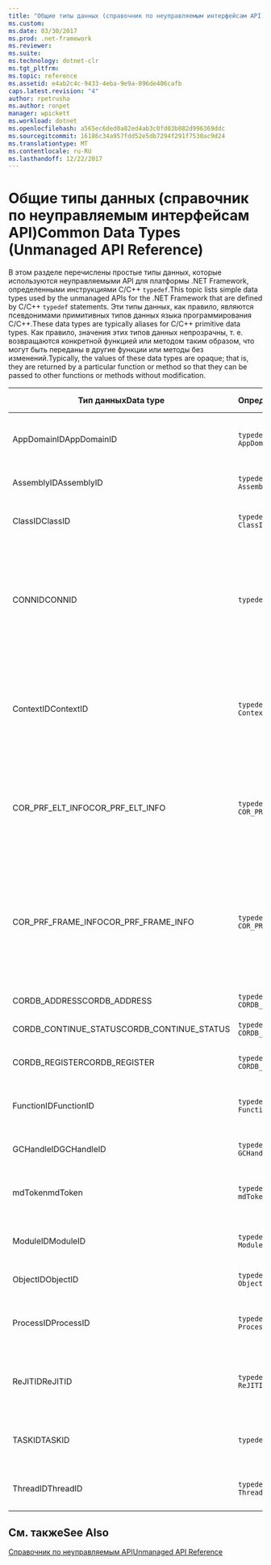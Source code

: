 ```yaml
---
title: "Общие типы данных (справочник по неуправляемым интерфейсам API)"
ms.custom: 
ms.date: 03/30/2017
ms.prod: .net-framework
ms.reviewer: 
ms.suite: 
ms.technology: dotnet-clr
ms.tgt_pltfrm: 
ms.topic: reference
ms.assetid: e4ab2c4c-9433-4eba-9e9a-096de406cafb
caps.latest.revision: "4"
author: rpetrusha
ms.author: ronpet
manager: wpickett
ms.workload: dotnet
ms.openlocfilehash: a565ec6ded0a82ed4ab3c0fd03b082d996369ddc
ms.sourcegitcommit: 16186c34a957fdd52e5db7294f291f7530ac9d24
ms.translationtype: MT
ms.contentlocale: ru-RU
ms.lasthandoff: 12/22/2017
---
```

# <a name="common-data-types-unmanaged-api-reference"></a><span data-ttu-id="a0fae-102">Общие типы данных (справочник по неуправляемым интерфейсам API)</span><span class="sxs-lookup"><span data-stu-id="a0fae-102">Common Data Types (Unmanaged API Reference)</span></span>
<span data-ttu-id="a0fae-103">В этом разделе перечислены простые типы данных, которые используются неуправляемыми API для платформы .NET Framework, определенными инструкциями C/C++ `typedef`.</span><span class="sxs-lookup"><span data-stu-id="a0fae-103">This topic lists simple data types used by the unmanaged APIs for the .NET Framework that are defined by C/C++ `typedef` statements.</span></span> <span data-ttu-id="a0fae-104">Эти типы данных, как правило, являются псевдонимами примитивных типов данных языка программирования C/C++.</span><span class="sxs-lookup"><span data-stu-id="a0fae-104">These data types are typically aliases for C/C++ primitive data types.</span></span> <span data-ttu-id="a0fae-105">Как правило, значения этих типов данных непрозрачны, т. е. возвращаются конкретной функцией или методом таким образом, что могут быть переданы в другие функции или методы без изменений.</span><span class="sxs-lookup"><span data-stu-id="a0fae-105">Typically, the values of these data types are opaque; that is, they are returned by a particular function or method so that they can be passed to other functions or methods without modification.</span></span>  
  
|<span data-ttu-id="a0fae-106">Тип данных</span><span class="sxs-lookup"><span data-stu-id="a0fae-106">Data type</span></span>|<span data-ttu-id="a0fae-107">Определение</span><span class="sxs-lookup"><span data-stu-id="a0fae-107">Definition</span></span>|<span data-ttu-id="a0fae-108">Определен в</span><span class="sxs-lookup"><span data-stu-id="a0fae-108">Defined in</span></span>|<span data-ttu-id="a0fae-109">Описание</span><span class="sxs-lookup"><span data-stu-id="a0fae-109">Description</span></span>|  
|---------------|----------------|----------------|-----------------|  
|<span data-ttu-id="a0fae-110">AppDomainID</span><span class="sxs-lookup"><span data-stu-id="a0fae-110">AppDomainID</span></span>|`typedef UINT_PTR AppDomainID;`|<span data-ttu-id="a0fae-111">corprof.h</span><span class="sxs-lookup"><span data-stu-id="a0fae-111">corprof.h</span></span>|<span data-ttu-id="a0fae-112">Идентификатор домена приложения.</span><span class="sxs-lookup"><span data-stu-id="a0fae-112">The identifier of an application domain.</span></span>|  
|<span data-ttu-id="a0fae-113">AssemblyID</span><span class="sxs-lookup"><span data-stu-id="a0fae-113">AssemblyID</span></span>|`typedef UINT_PTR AssemblyID;`|<span data-ttu-id="a0fae-114">corprof.h</span><span class="sxs-lookup"><span data-stu-id="a0fae-114">corprof.h</span></span>|<span data-ttu-id="a0fae-115">Идентификатор сборки.</span><span class="sxs-lookup"><span data-stu-id="a0fae-115">The identifier of an assembly.</span></span>|  
|<span data-ttu-id="a0fae-116">ClassID</span><span class="sxs-lookup"><span data-stu-id="a0fae-116">ClassID</span></span>|`typedef UINT_PTR ClassID;`|<span data-ttu-id="a0fae-117">corprof.h</span><span class="sxs-lookup"><span data-stu-id="a0fae-117">corprof.h</span></span>|<span data-ttu-id="a0fae-118">Идентификатор управляемого класса.</span><span class="sxs-lookup"><span data-stu-id="a0fae-118">The identifier of a managed class.</span></span>|  
|<span data-ttu-id="a0fae-119">CONNID</span><span class="sxs-lookup"><span data-stu-id="a0fae-119">CONNID</span></span>|`typedef DWORD CONNID;`|<span data-ttu-id="a0fae-120">cordebug.h, mscoree.h</span><span class="sxs-lookup"><span data-stu-id="a0fae-120">cordebug.h, mscoree.h</span></span>|<span data-ttu-id="a0fae-121">Идентификатор подключения для потока, подключенного к экземпляру Microsoft SQL Server.</span><span class="sxs-lookup"><span data-stu-id="a0fae-121">The connection identifier for a thread that is connected to an instance of Microsoft SQL Server.</span></span>|  
|<span data-ttu-id="a0fae-122">ContextID</span><span class="sxs-lookup"><span data-stu-id="a0fae-122">ContextID</span></span>|`typedef UINT_PTR ContextID;`|<span data-ttu-id="a0fae-123">corprof.h</span><span class="sxs-lookup"><span data-stu-id="a0fae-123">corprof.h</span></span>|<span data-ttu-id="a0fae-124">Идентификатор контекста, связанного с определенным управляемым потоком.</span><span class="sxs-lookup"><span data-stu-id="a0fae-124">The identifier of the context associated with a particular managed thread.</span></span>|  
|<span data-ttu-id="a0fae-125">COR_PRF_ELT_INFO</span><span class="sxs-lookup"><span data-stu-id="a0fae-125">COR_PRF_ELT_INFO</span></span>|`typedef UINT_PTR COR_PRF_ELT_INFO;`|<span data-ttu-id="a0fae-126">corprof.h</span><span class="sxs-lookup"><span data-stu-id="a0fae-126">corprof.h</span></span>|<span data-ttu-id="a0fae-127">Непрозрачный дескриптор, представляющий сведения об определенном кадре стека.</span><span class="sxs-lookup"><span data-stu-id="a0fae-127">An opaque handle that represents information about a particular stack frame.</span></span>|  
|<span data-ttu-id="a0fae-128">COR_PRF_FRAME_INFO</span><span class="sxs-lookup"><span data-stu-id="a0fae-128">COR_PRF_FRAME_INFO</span></span>|`typedef UINT_PTR COR_PRF_FRAME_INFO;`|<span data-ttu-id="a0fae-129">corprof.h</span><span class="sxs-lookup"><span data-stu-id="a0fae-129">corprof.h</span></span>|<span data-ttu-id="a0fae-130">Непрозрачный дескриптор, который указывает на кадр стека.</span><span class="sxs-lookup"><span data-stu-id="a0fae-130">An opaque handle that points to a stack frame.</span></span> <span data-ttu-id="a0fae-131">Допускается только при обратном вызове, к которому он передается.</span><span class="sxs-lookup"><span data-stu-id="a0fae-131">It is valid only during the callback to which it is passed.</span></span>|  
|<span data-ttu-id="a0fae-132">CORDB_ADDRESS</span><span class="sxs-lookup"><span data-stu-id="a0fae-132">CORDB_ADDRESS</span></span>|`typedef ULONG64 CORDB_ADDRESS;`|<span data-ttu-id="a0fae-133">cordebug.h</span><span class="sxs-lookup"><span data-stu-id="a0fae-133">cordebug.h</span></span>|<span data-ttu-id="a0fae-134">Адрес в памяти.</span><span class="sxs-lookup"><span data-stu-id="a0fae-134">An address in memory.</span></span>|  
|<span data-ttu-id="a0fae-135">CORDB_CONTINUE_STATUS</span><span class="sxs-lookup"><span data-stu-id="a0fae-135">CORDB_CONTINUE_STATUS</span></span>|`typedef DWORD CORDB_CONTINUE_STATUS;`|<span data-ttu-id="a0fae-136">cordebug.h</span><span class="sxs-lookup"><span data-stu-id="a0fae-136">cordebug.h</span></span>|<span data-ttu-id="a0fae-137">Состояние продолжения.</span><span class="sxs-lookup"><span data-stu-id="a0fae-137">The continuation status.</span></span>|  
|<span data-ttu-id="a0fae-138">CORDB_REGISTER</span><span class="sxs-lookup"><span data-stu-id="a0fae-138">CORDB_REGISTER</span></span>|`typedef ULONG64 CORDB_REGISTER;`|<span data-ttu-id="a0fae-139">cordebug.h</span><span class="sxs-lookup"><span data-stu-id="a0fae-139">cordebug.h</span></span>|<span data-ttu-id="a0fae-140">Значение регистра ЦП.</span><span class="sxs-lookup"><span data-stu-id="a0fae-140">The value of a CPU register.</span></span>|  
|<span data-ttu-id="a0fae-141">FunctionID</span><span class="sxs-lookup"><span data-stu-id="a0fae-141">FunctionID</span></span>|`typedef UINT_PTR FunctionID;`|<span data-ttu-id="a0fae-142">corprof.h</span><span class="sxs-lookup"><span data-stu-id="a0fae-142">corprof.h</span></span>|<span data-ttu-id="a0fae-143">Идентификатор функции или метода.</span><span class="sxs-lookup"><span data-stu-id="a0fae-143">The identifier of a function or method.</span></span>|  
|<span data-ttu-id="a0fae-144">GCHandleID</span><span class="sxs-lookup"><span data-stu-id="a0fae-144">GCHandleID</span></span>|`typedef UINT_PTR GCHandleID;`|<span data-ttu-id="a0fae-145">corprof.h</span><span class="sxs-lookup"><span data-stu-id="a0fae-145">corprof.h</span></span>|<span data-ttu-id="a0fae-146">Обработчик сборки мусора.</span><span class="sxs-lookup"><span data-stu-id="a0fae-146">A garbage collection handle.</span></span>|  
|<span data-ttu-id="a0fae-147">mdToken</span><span class="sxs-lookup"><span data-stu-id="a0fae-147">mdToken</span></span>|`typedef UINT32 mdToken;`|<span data-ttu-id="a0fae-148">corprof.h</span><span class="sxs-lookup"><span data-stu-id="a0fae-148">corprof.h</span></span>|<span data-ttu-id="a0fae-149">Токен метаданных (строка в таблице метаданных).</span><span class="sxs-lookup"><span data-stu-id="a0fae-149">A   metadata token (a row in a metadata table).</span></span>|  
|<span data-ttu-id="a0fae-150">ModuleID</span><span class="sxs-lookup"><span data-stu-id="a0fae-150">ModuleID</span></span>|`typedef UINT_PTR ModuleID;`|<span data-ttu-id="a0fae-151">corprof.h</span><span class="sxs-lookup"><span data-stu-id="a0fae-151">corprof.h</span></span>|<span data-ttu-id="a0fae-152">Идентификатор модуля сборки.</span><span class="sxs-lookup"><span data-stu-id="a0fae-152">The identifier of an assembly module.</span></span>|  
|<span data-ttu-id="a0fae-153">ObjectID</span><span class="sxs-lookup"><span data-stu-id="a0fae-153">ObjectID</span></span>|`typedef UINT_PTR ObjectID;`|<span data-ttu-id="a0fae-154">corprof.h</span><span class="sxs-lookup"><span data-stu-id="a0fae-154">corprof.h</span></span>|<span data-ttu-id="a0fae-155">Идентификатор объекта.</span><span class="sxs-lookup"><span data-stu-id="a0fae-155">The identifier of an object.</span></span>|  
|<span data-ttu-id="a0fae-156">ProcessID</span><span class="sxs-lookup"><span data-stu-id="a0fae-156">ProcessID</span></span>|`typedef UINT_PTR ProcessID;`|<span data-ttu-id="a0fae-157">corprof.h</span><span class="sxs-lookup"><span data-stu-id="a0fae-157">corprof.h</span></span>|<span data-ttu-id="a0fae-158">Идентификатор управляемого процесса.</span><span class="sxs-lookup"><span data-stu-id="a0fae-158">The identifier of a managed process.</span></span>|  
|<span data-ttu-id="a0fae-159">ReJITID</span><span class="sxs-lookup"><span data-stu-id="a0fae-159">ReJITID</span></span>|`typedef UINT_PTR ReJITID;`|<span data-ttu-id="a0fae-160">corprof.h</span><span class="sxs-lookup"><span data-stu-id="a0fae-160">corprof.h</span></span>|<span data-ttu-id="a0fae-161">Идентификатор функции, откомпилированной по требованию.</span><span class="sxs-lookup"><span data-stu-id="a0fae-161">The identifier of a jitted function.</span></span>|  
|<span data-ttu-id="a0fae-162">TASKID</span><span class="sxs-lookup"><span data-stu-id="a0fae-162">TASKID</span></span>|`typedef UINT64 TASKID;`|<span data-ttu-id="a0fae-163">cordebug.h, mscoree.h</span><span class="sxs-lookup"><span data-stu-id="a0fae-163">cordebug.h, mscoree.h</span></span>|<span data-ttu-id="a0fae-164">Идентификатор [ICLRTask](../../../docs/framework/unmanaged-api/hosting/iclrtask-interface.md) экземпляра.</span><span class="sxs-lookup"><span data-stu-id="a0fae-164">The identifier of an [ICLRTask](../../../docs/framework/unmanaged-api/hosting/iclrtask-interface.md) instance.</span></span>|  
|<span data-ttu-id="a0fae-165">ThreadID</span><span class="sxs-lookup"><span data-stu-id="a0fae-165">ThreadID</span></span>|`typedef UINT_PTR ThreadID;`|<span data-ttu-id="a0fae-166">corprof.h</span><span class="sxs-lookup"><span data-stu-id="a0fae-166">corprof.h</span></span>|<span data-ttu-id="a0fae-167">Идентификатор управляемого потока.</span><span class="sxs-lookup"><span data-stu-id="a0fae-167">The identifier of a managed thread.</span></span>|  
  
## <a name="see-also"></a><span data-ttu-id="a0fae-168">См. также</span><span class="sxs-lookup"><span data-stu-id="a0fae-168">See Also</span></span>  
 [<span data-ttu-id="a0fae-169">Справочник по неуправляемым API</span><span class="sxs-lookup"><span data-stu-id="a0fae-169">Unmanaged API Reference</span></span>](../../../docs/framework/unmanaged-api/index.md)
